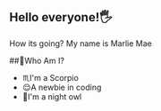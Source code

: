 ## Hello everyone!🖐
How its going? My name is Marlie Mae

##👩Who Am I?
- ♏I'm a Scorpio
- 😌A newbie in coding
- 🦉I'm a night owl
